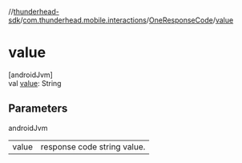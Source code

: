 //[thunderhead-sdk](../../../index.md)/[com.thunderhead.mobile.interactions](../index.md)/[OneResponseCode](index.md)/[value](value.md)

# value

[androidJvm]\
val [value](value.md): String

## Parameters

androidJvm

| | |
|---|---|
| value | response code string value. |
